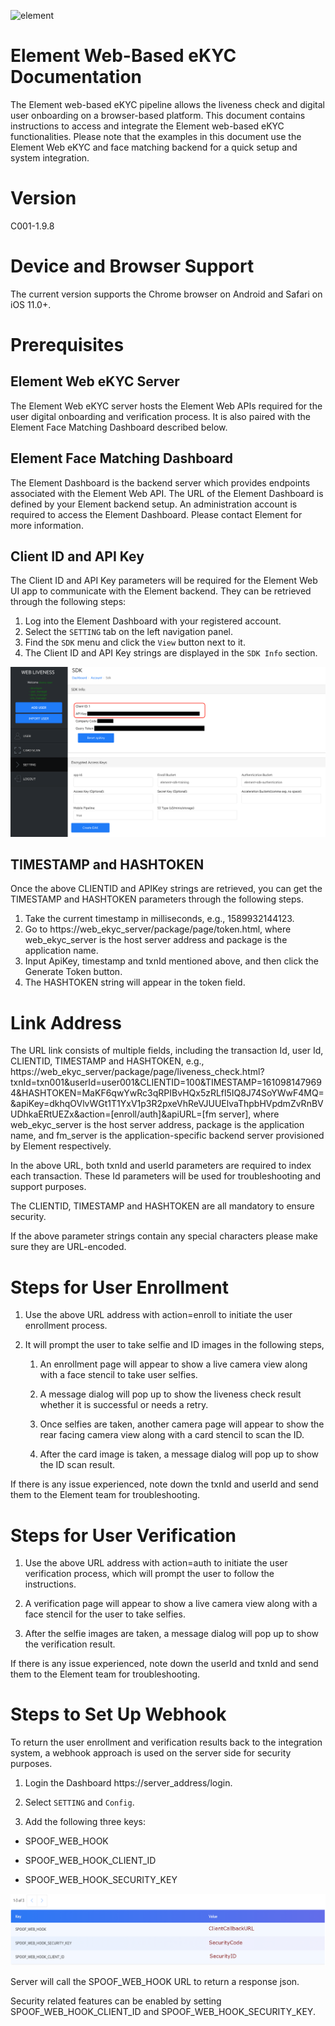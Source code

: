 ![element](https://github.com/Element1//element-face-sdk-android-cordova/raw/master/images/element.png "element")

# Element Web-Based eKYC Documentation

The Element web-based eKYC pipeline allows the liveness check and digital user onboarding on a browser-based platform. This document contains instructions to access and integrate the Element web-based eKYC functionalities. Please note that the examples in this document use the Element Web eKYC and face matching backend for a quick setup and system integration.

# Version
C001-1.9.8

# Device and Browser Support
The current version supports the Chrome browser on Android and Safari on iOS 11.0+.

# Prerequisites
## Element Web eKYC Server
The Element Web eKYC server hosts the Element Web APIs required for the user digital onboarding and verification process. It is also paired with the Element Face Matching Dashboard described below.

## Element Face Matching Dashboard
The Element Dashboard is the backend server which provides endpoints associated with the Element Web API. The URL of the Element Dashboard is defined by your Element backend setup. An administration account is required to access the Element Dashboard. Please contact Element for more information.

## Client ID and API Key
The Client ID and API Key parameters will be required for the Element Web UI app to communicate with the Element backend. They can be retrieved through the following steps:

1. Log into the Element Dashboard with your registered account.
1. Select the `SETTING` tab on the left navigation panel.
1. Find the `SDK` menu and click the `View` button next to it.
1. The Client ID and API Key strings are displayed in the `SDK Info` section.

![clientid_apikey](images/clientid_apikey.png "clientid_apikey")

## TIMESTAMP and HASHTOKEN
Once the above CLIENTID and APIKey strings are retrieved, you can get the TIMESTAMP and HASHTOKEN parameters through the following steps.

1. Take the current timestamp in milliseconds, e.g., 1589932144123.
1. Go to https://web_ekyc_server/package/page/token.html, where  web_ekyc_server is the host server address and package is the application name.
1. Input ApiKey, timestamp and txnId mentioned above, and then click the Generate Token button.
1. The HASHTOKEN string will appear in the token field.

# Link Address
The URL link consists of multiple fields, including the transaction Id, user Id, CLIENTID, TIMESTAMP and HASHTOKEN, e.g., https://web_ekyc_server/package/page/liveness_check.html?txnId=txn001&userId=user001&CLIENTID=100&TIMESTAMP=1610981479694&HASHTOKEN=MaKF6qwYwRc3qRPIBvHQx5zRLfl5IQ8J74SoYWwF4MQ=&apiKey=dkhqOVlvWGt1T1YxV1p3R2pxeVhReVJUUElvaThpbHVpdmZvRnBVUDhkaERtUEZx&action=[enroll/auth]&apiURL=[fm server], where web_ekyc_server is the host server address, package is the application name, and fm_server is the application-specific backend server provisioned by Element respectively.

In the above URL, both txnId and userId parameters are required to index each transaction. These Id parameters will be used for troubleshooting and support purposes.

The CLIENTID, TIMESTAMP and HASHTOKEN are all mandatory to ensure security.

If the above parameter strings contain any special characters please make sure they are URL-encoded.

# Steps for User Enrollment
1. Use the above URL address with action=enroll to initiate the user enrollment process.

2. It will prompt the user to take selfie and ID images in the following steps,

   1. An enrollment page will appear to show a live camera view along with a face stencil to take user selfies.

   2. A message dialog will pop up to show the liveness check result whether it is successful or needs a retry.

   3. Once selfies are taken, another camera page will appear to show the rear facing camera view along with a card stencil to scan the ID.

   4. After the card image is taken, a message dialog will pop up to show the ID scan result.

If there is any issue experienced, note down the txnId and userId and send them to the Element team for troubleshooting.

# Steps for User Verification
1. Use the above URL address with action=auth to initiate the user verification process, which will prompt the user to follow the instructions.

2. A verification page will appear to show a live camera view along with a face stencil for the user to take selfies.

3. After the selfie images are taken, a message dialog will pop up to show the verification result.

If there is any issue experienced, note down the userId and txnId and send them to the Element team for troubleshooting.

# Steps to Set Up Webhook
To return the user enrollment and verification results back to the integration system, a webhook approach is used on the server side for security purposes.

1. Login the Dashboard https://server_address/login.

2. Select `SETTING` and `Config`.

3. Add the following three keys:

  - SPOOF_WEB_HOOK

  - SPOOF_WEB_HOOK_CLIENT_ID

  - SPOOF_WEB_HOOK_SECURITY_KEY

![webhook-config](images/webhook.png "webhook-config")

Server will call the SPOOF_WEB_HOOK URL to return a response json.

Security related features can be enabled by setting SPOOF_WEB_HOOK_CLIENT_ID and SPOOF_WEB_HOOK_SECURITY_KEY.
